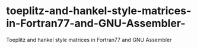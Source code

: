 # toeplitz-and-hankel-style-matrices-in-Fortran77-and-GNU-Assembler-
Toeplitz and hankel style matrices in Fortran77 and GNU Assembler 
